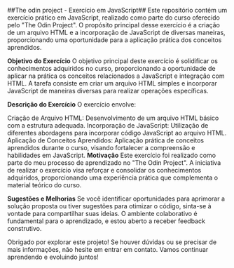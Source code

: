 ##The odin project - Exercício em JavaScript##
Este repositório contém um exercício prático em JavaScript, realizado como parte do curso oferecido pelo "The Odin Project". O propósito principal desse exercício é a criação de um arquivo HTML e a incorporação de JavaScript de diversas maneiras, proporcionando uma oportunidade para a aplicação prática dos conceitos aprendidos.

**Objetivo do Exercício**
O objetivo principal deste exercício é solidificar os conhecimentos adquiridos no curso, proporcionando a oportunidade de aplicar na prática os conceitos relacionados a JavaScript e integração com HTML. A tarefa consiste em criar um arquivo HTML simples e incorporar JavaScript de maneiras diversas para realizar operações específicas.

**Descrição do Exercício**
O exercício envolve:

Criação de Arquivo HTML: Desenvolvimento de um arquivo HTML básico com a estrutura adequada.
Incorporação de JavaScript: Utilização de diferentes abordagens para incorporar código JavaScript ao arquivo HTML.
Aplicação de Conceitos Aprendidos: Aplicação prática de conceitos aprendidos durante o curso, visando fortalecer a compreensão e habilidades em JavaScript.
**Motivação**
Este exercício foi realizado como parte do meu processo de aprendizado no "The Odin Project". A iniciativa de realizar o exercício visa reforçar e consolidar os conhecimentos adquiridos, proporcionando uma experiência prática que complementa o material teórico do curso.

**Sugestões e Melhorias**
Se você identificar oportunidades para aprimorar a solução proposta ou tiver sugestões para otimizar o código, sinta-se à vontade para compartilhar suas ideias. O ambiente colaborativo é fundamental para o aprendizado, e estou aberto a receber feedback construtivo.

Obrigado por explorar este projeto! Se houver dúvidas ou se precisar de mais informações, não hesite em entrar em contato. Vamos continuar aprendendo e evoluindo juntos!
